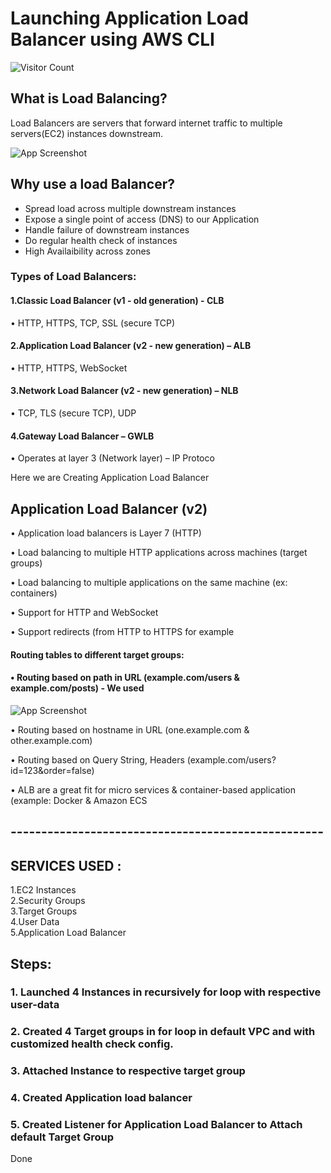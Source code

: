 
# Launching Application Load Balancer using AWS CLI

![Visitor Count](https://profile-counter.glitch.me/Anup-Narkhede/count.svg)


## What is Load Balancing?
Load Balancers are servers that forward internet traffic to multiple servers(EC2) instances downstream.

![App Screenshot](https://demobucketanup.s3.ap-south-1.amazonaws.com/load_balancer.png)

## Why use a load Balancer?
+ Spread load across multiple downstream instances
+ Expose a single point of access (DNS) to our Application
+ Handle failure of downstream instances
+ Do regular health check of instances
+ High Availaibility across zones

### Types of Load Balancers:

 #### 1.Classic Load Balancer (v1 - old generation) - CLB
• HTTP, HTTPS, TCP, SSL (secure TCP)
#### 2.Application Load Balancer (v2 - new generation) – ALB
• HTTP, HTTPS, WebSocket
#### 3.Network Load Balancer (v2 - new generation) – NLB 
• TCP, TLS (secure TCP), UDP
#### 4.Gateway Load Balancer – GWLB 
• Operates at layer 3 (Network layer) – IP Protoco

Here we are Creating Application Load Balancer

## Application Load Balancer (v2)
• Application load balancers is Layer 7 (HTTP)

• Load balancing to multiple HTTP applications across machines 
(target groups)

• Load balancing to multiple applications on the same machine 
(ex: containers)

• Support for HTTP and WebSocket

• Support redirects (from HTTP to HTTPS for example


#### Routing tables to different target groups:
#### • Routing based on path in URL (example.com/users & example.com/posts) - We used

![App Screenshot](https://demobucketanup.s3.ap-south-1.amazonaws.com/ALB.png)

• Routing based on hostname in URL (one.example.com & other.example.com)

• Routing based on Query String, Headers 
(example.com/users?id=123&order=false)


• ALB are a great fit for micro services & container-based application 
(example: Docker & Amazon ECS

## ---------------------------------------------------
## SERVICES USED :

1.EC2 Instances  
2.Security Groups  
3.Target Groups  
4.User Data  
5.Application Load Balancer


## Steps:

### 1. Launched 4 Instances in recursively for loop with respective user-data
### 2. Created 4 Target groups in for loop in default VPC and with customized health check config.
### 3. Attached Instance to respective target group  
### 4. Created Application load balancer
### 5. Created Listener for Application Load Balancer to Attach default Target Group

Done
